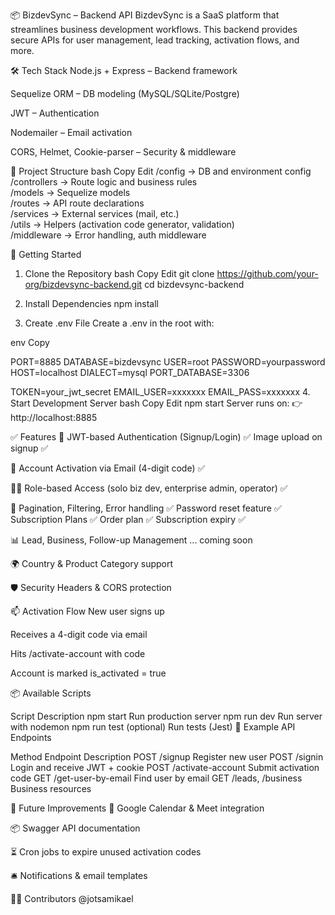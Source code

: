 📦 BizdevSync – Backend API
BizdevSync is a SaaS platform that streamlines business development workflows. This backend provides secure APIs for user management, lead tracking, activation flows, and more.

🛠️ Tech Stack
Node.js + Express – Backend framework

Sequelize ORM – DB modeling (MySQL/SQLite/Postgre)

JWT – Authentication

Nodemailer – Email activation

CORS, Helmet, Cookie-parser – Security & middleware

📁 Project Structure
bash
Copy
Edit
/config            -> DB and environment config  
/controllers       -> Route logic and business rules  
/models            -> Sequelize models  
/routes            -> API route declarations  
/services          -> External services (mail, etc.)  
/utils             -> Helpers (activation code generator, validation)  
/middleware        -> Error handling, auth middleware  

🚀 Getting Started
1. Clone the Repository
bash
Copy
Edit
git clone https://github.com/your-org/bizdevsync-backend.git
cd bizdevsync-backend
2. Install Dependencies
npm install

3. Create .env File
Create a .env in the root with:

env
Copy

PORT=8885
DATABASE=bizdevsync
USER=root
PASSWORD=yourpassword
HOST=localhost
DIALECT=mysql
PORT_DATABASE=3306

TOKEN=your_jwt_secret
EMAIL_USER=xxxxxxx
EMAIL_PASS=xxxxxxx
4. Start Development Server
bash
Copy
Edit
npm start
Server runs on:
👉 http://localhost:8885

✅ Features
🔐 JWT-based Authentication (Signup/Login) ✅
    Image upload on signup ✅

📩 Account Activation via Email (4-digit code) ✅

🧑‍💼 Role-based Access (solo biz dev, enterprise admin, operator) ✅

🔄 Pagination, Filtering, Error handling ✅
    Password reset feature ✅
    Subscription Plans ✅
    Order plan ✅
    Subscription expiry ✅

📊 Lead, Business, Follow-up Management ... coming soon

🌍 Country & Product Category support

🛡️ Security Headers & CORS protection

📫 Activation Flow
New user signs up

Receives a 4-digit code via email

Hits /activate-account with code

Account is marked is_activated = true

📦 Available Scripts

Script	Description
npm start	Run production server
npm run dev	Run server with nodemon
npm run test	(optional) Run tests (Jest)
🧪 Example API Endpoints

Method	Endpoint	Description
POST	/signup	Register new user
POST	/signin	Login and receive JWT + cookie
POST	/activate-account	Submit activation code
GET	/get-user-by-email	Find user by email
GET	/leads, /business	Business resources

📖 Future Improvements
📆 Google Calendar & Meet integration

📦 Swagger API documentation

⏳ Cron jobs to expire unused activation codes 

🛎️ Notifications & email templates

👨‍💻 Contributors
@jotsamikael

